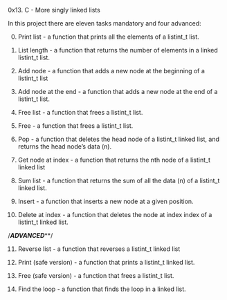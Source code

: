 0x13. C - More singly linked lists

In this project there are eleven tasks mandatory and four advanced:

0. Print list -  a function that prints all the elements of a listint_t list.

1. List length - a function that returns the number of elements in a linked listint_t list.

2. Add node -  a function that adds a new node at the beginning of a listint_t list

3. Add node at the end -  a function that adds a new node at the end of a listint_t list.

4. Free list - a function that frees a listint_t list.

5. Free - a function that frees a listint_t list.

6. Pop - a function that deletes the head node of a listint_t linked list, and returns the head node’s data (n).

7. Get node at index -  a function that returns the nth node of a listint_t linked list

8. Sum list -  a function that returns the sum of all the data (n) of a listint_t linked list.

9. Insert -  a function that inserts a new node at a given position.

10. Delete at index - a function that deletes the node at index index of a listint_t linked list.

/*****************ADVANCED*******************/

11. Reverse list - a function that reverses a listint_t linked list

12. Print (safe version) -  a function that prints a listint_t linked list.

13. Free (safe version) -  a function that frees a listint_t list.

14. Find the loop -  a function that finds the loop in a linked list.
